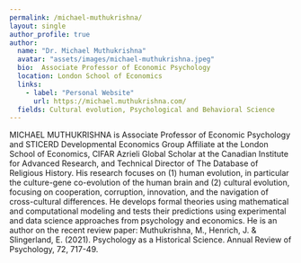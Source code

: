 ```yaml
---
permalink: /michael-muthukrishna/
layout: single
author_profile: true
author:
  name: "Dr. Michael Muthukrishna"
  avatar: "assets/images/michael-muthukrishna.jpeg"
  bio:  Associate Professor of Economic Psychology
  location: London School of Economics
  links:
    - label: "Personal Website"
      url: https://michael.muthukrishna.com/
  fields: Cultural evolution, Psychological and Behavioral Science
---
```



MICHAEL MUTHUKRISHNA is Associate Professor of Economic Psychology and STICERD Developmental Economics Group Affiliate at the London School of Economics, CIFAR Azrieli Global Scholar at the Canadian Institute for Advanced Research, and Technical Director of The Database of Religious History. His research focuses on (1) human evolution, in particular the culture-gene co-evolution of the human brain and (2) cultural evolution, focusing on cooperation, corruption, innovation, and the navigation of cross-cultural differences. He develops formal theories using mathematical and computational modeling and tests their predictions using experimental and data science approaches from psychology and economics. He is an author on the recent review paper: Muthukrishna, M., Henrich, J. & Slingerland, E. (2021). Psychology as a Historical Science. Annual Review of Psychology, 72, 717-49.
